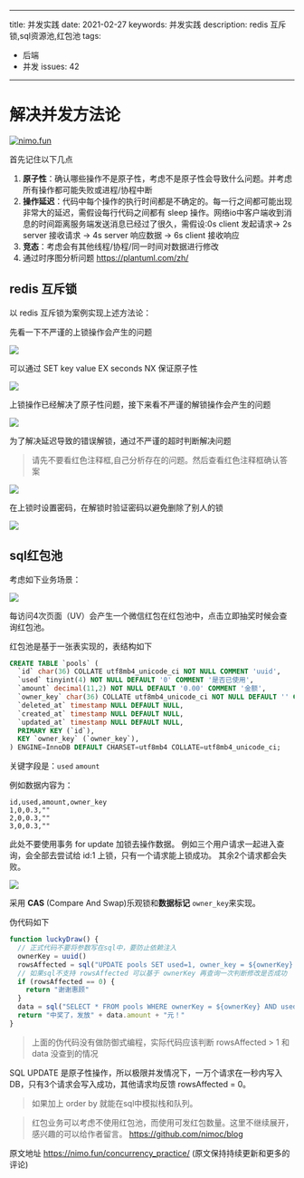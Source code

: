 ----
title: 并发实践
date: 2021-02-27
keywords: 并发实践
description: redis 互斥锁,sql资源池,红包池
tags:
- 后端
- 并发
issues: 42
----

# 解决并发方法论

[![nimo.fun](http://nimo.fun/notice/index.svg)](https://nimo.fun/notice/)

首先记住以下几点

1. **原子性**：确认哪些操作不是原子性，考虑不是原子性会导致什么问题。并考虑所有操作都可能失败或进程/协程中断
2. **操作延迟**：代码中每个操作的执行时间都是不确定的。每一行之间都可能出现非常大的延迟，需假设每行代码之间都有 sleep 操作。网络io中客户端收到消息的时间距离服务端发送消息已经过了很久，需假设:0s client 发起请求-> 2s server 接收请求 -> 4s server 响应数据 -> 6s client 接收响应
3. **竞态**：考虑会有其他线程/协程/同一时间对数据进行修改
4. 通过时序图分析问题 https://plantuml.com/zh/

## redis 互斥锁

以 redis 互斥锁为案例实现上述方法论：

先看一下不严谨的上锁操作会产生的问题


![](./concurrency_practice/1-1.png)

可以通过 SET key value  EX seconds NX 保证原子性

![](./concurrency_practice/1-2.png)

上锁操作已经解决了原子性问题，接下来看不严谨的解锁操作会产生的问题


![](./concurrency_practice/1-3.png)

为了解决延迟导致的错误解锁，通过不严谨的超时判断解决问题

> 请先不要看红色注释框,自己分析存在的问题。然后查看红色注释框确认答案

![](./concurrency_practice/1-4.png)

在上锁时设置密码，在解锁时验证密码以避免删除了别人的锁

![](./concurrency_practice/1-5.png)

## sql红包池

考虑如下业务场景：

![](./concurrency_practice/turntable.jpg)

每访问4次页面（UV）会产生一个微信红包在红包池中，点击立即抽奖时候会查询红包池。

红包池是基于一张表实现的，表结构如下

```sql
CREATE TABLE `pools` (
  `id` char(36) COLLATE utf8mb4_unicode_ci NOT NULL COMMENT 'uuid',
  `used` tinyint(4) NOT NULL DEFAULT '0' COMMENT '是否已使用',
  `amount` decimal(11,2) NOT NULL DEFAULT '0.00' COMMENT '金额',
  `owner_key` char(36) COLLATE utf8mb4_unicode_ci NOT NULL DEFAULT '' COMMENT '',
  `deleted_at` timestamp NULL DEFAULT NULL,
  `created_at` timestamp NULL DEFAULT NULL,
  `updated_at` timestamp NULL DEFAULT NULL,
  PRIMARY KEY (`id`),
  KEY `owner_key` (`owner_key`),
) ENGINE=InnoDB DEFAULT CHARSET=utf8mb4 COLLATE=utf8mb4_unicode_ci;
```


关键字段是：`used` `amount`

例如数据内容为：

```
id,used,amount,owner_key
1,0,0.3,""
2,0,0.3,""
3,0,0.3,""
```


此处不要使用事务 for update 加锁去操作数据。
例如三个用户请求一起进入查询，会全部去尝试给 id:1 上锁，只有一个请求能上锁成功。
其余2个请求都会失败。

![](./concurrency_practice/2-1.png)

采用 **CAS** (Compare And Swap)乐观锁和**数据标记** `owner_key`来实现。

伪代码如下

```js
function luckyDraw() {
  // 正式代码不要将参数写在sql中，要防止依赖注入
  ownerKey = uuid()
  rowsAffected = sql("UPDATE pools SET used=1, owner_key = ${ownerKey}  WHERE used = 0 LIMIT 1")
  // 如果sql不支持 rowsAffected 可以基于 ownerKey 再查询一次判断修改是否成功
  if (rowsAffected == 0) {
    return "谢谢惠顾"
  }
  data = sql("SELECT * FROM pools WHERE ownerKey = ${ownerKey} AND used=1 LIMIT 1")
  return "中奖了，发放" + data.amount + "元！"
}
```

> 上面的伪代码没有做防御式编程，实际代码应该判断 rowsAffected > 1 和 data 没查到的情况

SQL UPDATE 是原子性操作，所以极限并发情况下，一万个请求在一秒内写入DB，只有3个请求会写入成功，其他请求均反馈 rowsAffected = 0。

> 如果加上 order by 就能在sql中模拟栈和队列。

> 红包业务可以考虑不使用红包池，而使用可发红包数量。这里不继续展开，感兴趣的可以给作者留言。 https://github.com/nimoc/blog

原文地址 https://nimo.fun/concurrency_practice/ (原文保持持续更新和更多的评论)
